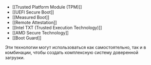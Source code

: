 - [[Trusted Platform Module (TPM)]]
- [[UEFI Secure Boot]]
- [[Measured Boot]]
- [[Remote Attestation]]
- [[Intel TXT (Trusted Execution Technology)]]
- [[AMD Secure Technology]]
- [[Boot Guard]]

Эти технологии могут использоваться как самостоятельно, так и в комбинации, чтобы создать комплексную систему доверенной загрузки.